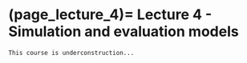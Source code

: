 (page_lecture_4)=
Lecture 4 - Simulation and evaluation models
=======================

```{warning}
This course is underconstruction...
```